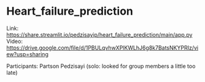 # Heart_failure_prediction

Link: https://share.streamlit.io/pedzisayip/heart_failure_prediction/main/app.py
Video: https://drive.google.com/file/d/1PBULqvhwXPlKWLhJ6g8k7BatsNKYPRIz/view?usp=sharing

Participants: Partson Pedzisayi (solo: looked for group members a little too late)
